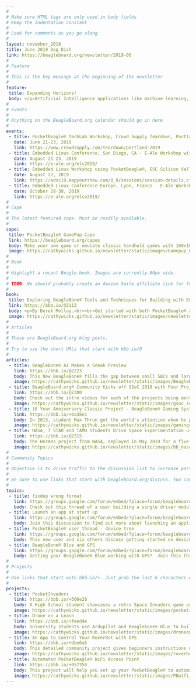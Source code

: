 ```yaml
---
# 
# Make sure HTML tags are only used in body fields
# Keep the indentation constant
# 
# Look for comments as you go along
#
layout: november_2018
title: June 2019 Dog Dish
link: https://beagleboard.org/newsletter/2019-06
#
# Feature
#
# This is the key message at the beginning of the newsletter
#
feature:
 title: Expanding Horizons!
 body: </p>Artificial Intelligence applications like machine learning, knowledge reasoning, natural language processing, computer vision, and robotics are growing exponentially and are a natural fit for the goals of BeagleBoard.org®. We are excited to share a sneak peek of our new BeagleBone® AI https://beagleboard.org/ai with you. Based on a very powerful new processor, it’s received tremendous feedback from the community at Embedded World and Maker Faire affirming our goals to educate and enable creativity in AI the same way we have with embedded Linux, to make low cost, friendly to use, open source hardware and software available to anyone expanding horizons from Kindergarten to Rocket Science.<br>&mdash;<strong>Christine Long</strong>, <em>Executive Director</em></p>
#
# Events
#
# Anything on the BeagleBoard.org calendar should go in here
#
events:
 - title: PocketBeagle® TechLab Workshop, Crowd Supply Teardown, Portland, OR
   date: June 21-23, 2019 
   link: https://www.crowdsupply.com/teardown/portland-2019
 - title: Embedded Linux Conference, San Diego, CA - E-Ale Workshop with PocketBeagle®
   date: August 21-23, 2019 
   link: https://e-ale.org/elc2019/
 - title: Embedded Linux Workshop using PocketBeagle®, ESC Silicon Valley
   date: August 27, 2019 
   link: https://adsc19.mapyourshow.com/8_0/sessions/session-details.cfm?scheduleid=3  
 - title: Embedded Linux Conference Europe, Lyon, France - E-Ale Workshop with PocketBeagle®
   date: October 28-30, 2019
   link: https://e-ale.org/elce2019/
#
# Cape
#
# The latest featured cape. Must be readily available.
#
cape:
 title: PocketBeagle® GamePup Cape
 link: https://beagleboard.org/capes
 body: Make your own game or emulate classic handheld games with 160x180 LCD, 10 user buttons, LiPo support and more
 image: https://cathywicks.github.io/newsletter/static/images/Gamepup_80px.jpg
#
# Book
#
# Highlight a recent Beagle book. Images are currently 80px wide.
# 
# TODO: We should probably create an Amazon Smile affiliate link for future books.
#
book:
 title: Exploring BeagleBone® Tools and Techniques for Building with Embedded Linux 2nd Edition
 link: https://bbb.io/@2113
 body: <p>By Derek Molloy.<br><br>Get started with both PocketBeagle® and BeagleBone® Black or Wireless with detailed instructions, well explained examples and applications.</p>
 image: https://cathywicks.github.io/newsletter/static/images/newsletter_2018_11_molloybook_80px.jpg
#
# Articles
#
# These are BeagleBoard.org blog posts.
#
# Try to use the short URLs that start with bbb.io/@
#
articles:
 - title: BeagleBone® AI Makes a Sneak Preview
   link: https://bbb.io/@2223
   body: This New BeagleBone® fills the gap between small SBCs and large powerful industrial computers bringing the open source Linux approach to Artificial Intelligence applications development.  
   image: https://cathywicks.github.io/newsletter/static/images/BeagleBoneAI_inhand_280px.jpg
 - title: BeagleBoard.org® Community Kicks off GSoC 2019 with Four Projects
   link: https://bbb.io/@2300
   body: Check out the intro videos for each of the projects being mentored this summer by the BeagleBoard.org® community and join in the forums and IRC chat to encourage the new student developers.
   image: https://cathywicks.github.io/newsletter/static/images/gsoc_social_280px.png
 - title: 10 Year Anniversary Classic Project - BeagleBone® Gaming System With Awesome Assembly Video
   link: https://bbb.io/+6a38e1
   body: In 2013, student Max Thrun got the world's attention when he published his BeagleBone® based Gameboy fast-forward, hand-build, 6 minute video and set it to the music Heart of Courage.
   image: https://cathywicks.github.io/newsletter/static/images/gamingcape_280px.jpg
 - title: NASA, T STAR and TAMU Students Drive Space Experimentation using BeagleBone® Black
   link: https://bbb.io/@2315
   body: The Hermes project from NASA, deployed in May 2019 for a five year plan, is a powerful new way to remotely conduct experiments on the International Space Station.
   image: https://cathywicks.github.io/newsletter/static/images/bb_nasa_hermes_280px.jpg
#
# Community Topics
#
# Objective is to drive traffic to the discussion list to increase participation.
#
# Be sure to use links that start with beagleboard.org/discuss. You can grab the links from there.
#
topics:
 - title: fixdep wrong format
   link: https://groups.google.com/forum/embed/?place=forum/beagleboard&showsearch=true&showpopout=true&showtabs=false&hideforumtitle=true&parenturl=https%3A%2F%2Fbeagleboard.org%2Fdiscuss#!category-topic/beagleboard/newbies/6azld5iX9_E
   body: Check out this thread of a user building a single driver module for testing and debugging
 - title: Launch an app at start up
   link: https://groups.google.com/forum/embed/?place=forum/beagleboard&showsearch=true&showpopout=true&showtabs=false&hideforumtitle=true&parenturl=https%3A%2F%2Fbeagleboard.org%2Fdiscuss#!category-topic/beagleboard/beaglebone-black/RWWp1gKz6lI
   body: Join this discussion to find out more about launching an application at start up with root privileges
 - title: PocketBeagle® user thread - device tree
   link: https://groups.google.com/forum/embed/?place=forum/beagleboard&showsearch=true&showpopout=true&showtabs=false&hideforumtitle=true&parenturl=https%3A%2F%2Fbeagleboard.org%2Fdiscuss#!category-topic/beagleboard/support/IDg5-NxdxGc
   body: This new user and six others discuss getting started on device-tree
 - title: BeagleBone® Blue and GPS
   link: https://groups.google.com/forum/embed/?place=forum/beagleboard&showsearch=true&showpopout=true&showtabs=false&hideforumtitle=true&parenturl=https%3A%2F%2Fbeagleboard.org%2Fdiscuss#!category-topic/beagleboard/beaglebone-blue/9-YHUv7PuqE
   body: Getting your BeagleBone® Blue working with GPS?  Join this thread to discuss. 
#
# Projects
#
# Use links that start with bbb.io/+. Just grab the last 6 characters of the project URL to put at the end.
#
projects:
 - title: PocketInvaders
   link: https://bbb.io/+506e28
   body: A High School student showcases a retro Space Invaders game using PocketBeagle®
   image: https://cathywicks.github.io/newsletter/static/images/pocketinvaders_270px.jpg
 - title: Drone on a Leash
   link: https://bbb.io/+feed4e
   body: University students use Ardupilot and Beaglebone® Blue to build a leash controlled drone.
   image: https://cathywicks.github.io/newsletter/static/images/droneonaleash_270px.jpg
 - title: An App to Control Your RoverBot with GPS
   link: https://bbb.io/+dbe6a5
   body: This detailed community project gives beginners instructions using a motor cape and GPS with BeagleBone® Black
   image: https://cathywicks.github.io/newsletter/static/images/roverbotGPS_270px.jpg
 - title: Automated PocketBeagle® WiFi Access Point
   link: https://bbb.io/+057358
   body: This project will help you set up your PocketBeagle® to automatically create a WiFi access point on boot
   image: https://cathywicks.github.io/newsletter/static/images/PBwifi_270px.jpg
---
```

